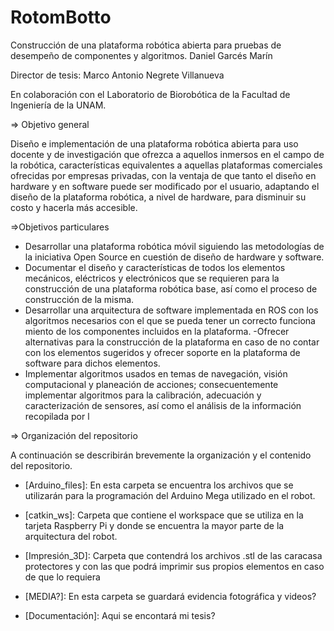 # RotomBotto

Construcción de una plataforma robótica abierta para pruebas de desempeño de componentes y algoritmos.
Daniel Garcés Marín

Director de tesis: Marco Antonio Negrete Villanueva

En colaboración con el Laboratorio de Biorobótica de la Facultad de Ingeniería de la UNAM.

=> Objetivo general

Diseño e implementación de una plataforma robótica abierta para uso docente y de investigación que ofrezca a aquellos inmersos en el campo de la robótica, características equivalentes a aquellas plataformas comerciales ofrecidas por empresas privadas, con la ventaja de que tanto el diseño en hardware y en software puede ser modificado por el usuario, adaptando el diseño de la plataforma robótica, a nivel de hardware, para disminuir su costo y hacerla más accesible.

=>Objetivos particulares

- Desarrollar una plataforma robótica móvil siguiendo las metodologías de la iniciativa Open Source en cuestión de diseño de hardware y software.
- Documentar el diseño y características de todos los elementos mecánicos, eléctricos y electrónicos que se requieren para la construcción de una plataforma robótica base, así como el proceso de construcción de la misma.
- Desarrollar una arquitectura de software implementada en ROS con los algoritmos necesarios con el que se pueda tener un correcto funciona miento de los componentes incluidos en la plataforma.
-Ofrecer alternativas para la construcción de la plataforma en caso de no contar con los elementos sugeridos y ofrecer soporte en la plataforma de software para dichos elementos.
- Implementar algoritmos usados en temas de navegación, visión computacional y planeación de acciones; consecuentemente implementar algoritmos para la calibración, adecuación y caracterización de sensores, así como el análisis de la información recopilada por l


=> Organización del repositorio


A continuación se describirán brevemente la organización y el contenido del repositorio.

- [Arduino_files]: En esta carpeta se encuentra los archivos que se utilizarán para la programación del Arduino Mega utilizado en el robot.

- [catkin_ws]: Carpeta que contiene el workspace que se utiliza en la tarjeta Raspberry Pi y donde se encuentra la mayor parte de la arquitectura del robot.

- [Impresión_3D]: Carpeta que contendrá los archivos .stl de las caracasa protectores y con las que podrá imprimir sus propios elementos en caso de que lo requiera

- [MEDIA?]: En esta carpeta se guardará evidencia fotográfica y videos?

- [Documentación]: Aqui se encontará mi tesis?

